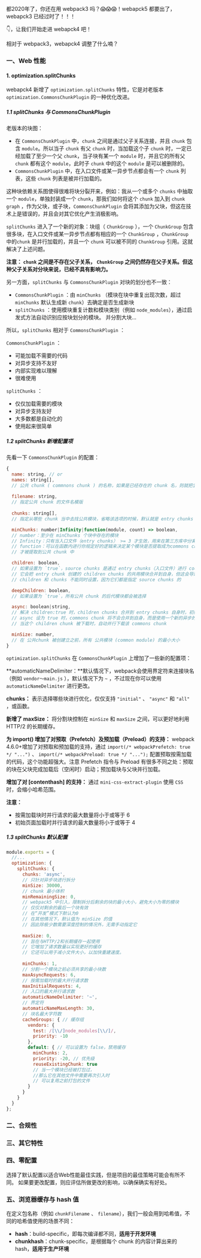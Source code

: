 都2020年了，你还在用 webpack3 吗？😱😱😱！webapck5 都要出了，webapck3 已经过时了！！！

👇，让我们开始走进 webapck4 吧！

相对于 webpack3，webapck4 调整了什么喃？

### 一、Web 性能

#### 1. optimization.splitChunks

webapck4 新增了 `optimization.splitChunks` 特性，它是对老版本 `optimization.CommonsChunkPlugin` 的一种优化改进。

##### 1.1 splitChunks 与 CommonsChunkPlugin

老版本的块图：

- 在  `CommonsChunkPlugin` 中，`chunk` 之间是通过父子关系连接，并且 `chunk` 包含 `module`。所以当子 `chunk` 有父 `chunk` 时，当加载这个子 `chunk` 时，一定已经加载了至少一个父 `chunk`，当子块有某一个 `module` 时，并且它的所有父 `chunk` 都有这个 `module`，此时子 `chunk` 中的这个 `module` 是可以被删除的。
- `CommonsChunkPlugin` 中，在入口文件或某一异步节点都会有一个 `chunk` 列表，这些 `chunk` 列表是被并行加载的。

这种块依赖关系图使得很难将块分裂开来，例如：我从一个或多个 `chunks` 中抽取一个 `module`，单独封装成一个 `chunk`，那我们如何将这个 `chunk` 加入到 `chunk graph` ，作为父块，或子块，`CommonsChunkPlugin` 会将其添加为父块，但这在技术上是错误的，并且会对其它优化产生消极影响。

 `splitChunks` 进入了一个新的对象：块组（ `ChunkGroup` ），一个 `ChunkGroup` 包含很多块，在入口文件或某一异步节点都有相应的一个 `ChunkGroup` ，`ChunkGroup` 中的`chunk` 是并行加载的，并且一个 `chunk` 可以被不同的 `ChunkGroup` 引用。这就解决了上述问题。

**注意： `chunk` 之间是不存在父子关系， `ChunkGroup` 之间仍然存在父子关系。但这种父子关系对分块来说，已经不具有影响力。**

另一方面，`splitChunks` 与 `CommonsChunkPlugin` 对块的划分也不一致：

- `CommonsChunkPlugin` ：由 `minChunks` （模块在块中重复出现次数，超过 `minChunks` 默认生成新 `chunk`）去确定是否生成新块
- `splitChunks` ：使用模块重复计数和模块类别（例如 `node_modules`），通过启发式方法自动识别应按块划分的模块。 并分割大块…

所以，`splitChunks` 相对于 `CommonsChunkPlugin` ：

 `CommonsChunkPlugin` ：

- 可能加载不需要的代码
- 对异步支持不友好
- 内部实现难以理解
- 很难使用

`splitChunks` ：

- 仅仅加载需要的模块
- 对异步支持友好
- 大多数都是自动化的
- 使用起来很简单

##### 1.2 splitChunks 新增配置项

先看一下 `CommonsChunkPlugin` 的配置：

```js
{
  name: string, // or
  names: string[], 
  // 公共 chunk ( commnons chunk ) 的名称，如果是已经存在的 chunk 名，则就把公共模块代码合并到这个 chunk 上，否则创建名为 name 的 chunk 进行合并
  
  filename: string, 
  // 指定公共 chunk 的文件名模版
      
  chunks: string[],
  // 指定从哪些 chunk 当中去找公共模块，省略该选项的时候，默认就是 entry chunks

  minChunks: number|Infinity|function(module, count) => boolean,
  // number：至少在 minChunks 个块中存在的模块
  // Infinity：只有当入口文件（entry chunks） >= 3 才生效，用来在第三方库中分离自定义的公共模块
  // function：可以在函数内进行你规定好的逻辑来决定某个模块是否提取成为commons chunk   
  // 才被提取到公共 chunk 中

  children: boolean,
  // 如果设置为 `true`，source chunks 是通过 entry chunks（入口文件）进行 code split 出来的children chunks
  // 它会把 entry chunk 创建的 children chunks 的共用模块合并到自身，但这会导致初始加载时间较长
  // children 和 chunks 不能同时设置，因为它们都是指定 source chunks 的

  deepChildren: boolean,
  // 如果设置为 `true`，所有公共 chunk 的后代模块都会被选择

  async: boolean|string,
  // 解决 children:true 时，children chunks 合并到 entry chunks 自身时，初始加载时间过长的问题
  // async 设为 true 时，commons chunk 将不会合并到自身，而是使用一个新的异步的 commons chunk
  // 当这个 children chunk 被下载时，自动并行下载该 commons chunk

  minSize: number,
  // 在 公共chunk 被创建立之前，所有 公共模块 (common module) 的最小大小
}
```

`optimization.splitChunks` 在 `CommonsChunkPlugin` 上增加了一些新的配置项：

**automaticNameDelimiter：**默认情况下，webpack会使用界定符来连接块名（例如 `vendor〜main.js` ），默认情况下为 `~` ，不过现在你可以使用 `automaticNameDelimiter` 进行更改。

**chunks：** 表示选择哪些块进行优化，仅仅支持 `"initial"` 、 `"async"` 和 `"all"` ，或函数。

**新增了 maxSize：** 将分割块控制在 `minSize` 和 `maxSize` 之间，可以更好地利用 HTTP/2 的长期缓存。

**为 import() 增加了对预取（Prefetch）及预加载（Preload）的支持：** webpack 4.6.0+增加了对预取和预加载的支持，通过 `import(/* webpackPrefetch: true */ "...")` 、 `import(/* webpackPreload: true */ "...");` 配置预取按需加载的代码，这个功能超强大。注意 Prefetch 指令与 Preload 有很多不同之处：预取的块在父块完成加载后（空闲时）启动；预加载块与父块并行加载。

**增加了对 [contenthash] 的支持：** 通过 `mini-css-extract-plugin` 使用 `CSS` 时，会缩小哈希范围。

**注意：**

- 按需加载块时并行请求的最大数量将小于或等于 6
- 初始页面加载时并行请求的最大数量将小于或等于 4

##### 1.3 splitChunks 默认配置

```js
module.exports = {
  //...
  optimization: {
    splitChunks: {
      chunks: 'async', 
      // 只针对异步块进行拆分
      minSize: 30000, 
      // chunk 最小体积
      minRemainingSize: 0, 
      // webpack5 中引入，限制拆分后剩余的块的最小大小，避免大小为零的模块
      // 仅仅对剩余的最后一个块有效
      // 在“开发”模式下默认为0 
      // 在其他情况下，默认值为 minSize 的值
      // 因此除极少数需要深度控制的情况外，无需手动指定它
      
      maxSize: 0,
      // 旨在与HTTP/2和长期缓存一起使用 
      // 它增加了请求数量以实现更好的缓存
      // 它还可以用于减小文件大小，以加快重建速度。
      
      minChunks: 1,
      // 分割一个模块之前必须共享的最小块数
      maxAsyncRequests: 6,
      // 按需加载时的最大并行请求数
      maxInitialRequests: 4,
      // 入口的最大并行请求数
      automaticNameDelimiter: '~',
      // 界定符
      automaticNameMaxLength: 30,
      // 块名最大字符数
      cacheGroups: { // 缓存组
        vendors: {
          test: /[\\/]node_modules[\\/]/,
          priority: -10
        },
        default: { // 可以设置为 false，禁用缓存
          minChunks: 2,
          priority: -20, // 优先级
          reuseExistingChunk: true
          // 当一个模块已经被打包过，
          //那么它在其他文件中需要再次引入时
          // 可以复用之前打包的文件
        }
      }
    }
  }
};
```



### 二、合规性



### 三、其它特性



### 四、零配置

选择了默认配置以适合Web性能最佳实践，但是项目的最佳策略可能会有所不同。 如果要更改配置，则应评估所做更改的影响，以确保确实有好处。



### 五、浏览器缓存与 hash 值

在定义包名称（例如 `chunkFilename` 、 `filename`），我们一般会用到哈希值，不同的哈希值使用的场景不同：

- **hash**：build-specific，即每次编译都不同，**适用于开发环境**
- **chunkhash**：chunk-specific，是根据每个 chunk 的内容计算出来的 hash，**适用于生产环境**
